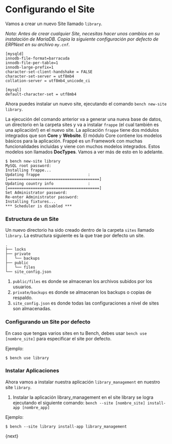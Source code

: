 <!-- add-breadcrumbs -->
# Configurando el Site

Vamos a crear un nuevo Site llamado `library`.

*Nota: Antes de crear cualquier Site, necesitas hacer unos cambios en su instalación de MariaDB.*
*Copia la siguiente configuración por defecto de ERPNext en su archivo `my.cnf`.*

    [mysqld]
    innodb-file-format=barracuda
    innodb-file-per-table=1
    innodb-large-prefix=1
    character-set-client-handshake = FALSE
    character-set-server = utf8mb4
    collation-server = utf8mb4_unicode_ci

    [mysql]
    default-character-set = utf8mb4

Ahora puedes instalar un nuevo site, ejecutando el comando `bench new-site library`.

La ejecución del comando anterior va a generar una nueva base de datos, un directorio en la carpeta sites y va a instalar `frappe` (el cual también es una aplicación!) en el nuevo site.
 La aplicación `frappe` tiene dos módulos integrados que son **Core** y **Website**. El módulo Core contiene los modelos básicos para la aplicación. Frappé es un Framework con muchas funcionalidades incluidas y viene con muchos modelos integrados. Estos modelos son llamados **DocTypes**. Vamos a ver más de esto en lo adelante.

	$ bench new-site library
	MySQL root password:
	Installing frappe...
	Updating frappe                     : [========================================]
	Updating country info               : [========================================]
	Set Administrator password:
	Re-enter Administrator password:
	Installing fixtures...
	*** Scheduler is disabled ***

### Estructura de un Site

Un nuevo directorio ha sido creado dentro de la carpeta `sites` llamado `library`. La estructura siguiente es la que trae por defecto un site.

	.
	├── locks
	├── private
	│   └── backups
	├── public
	│   └── files
	└── site_config.json

1. `public/files` es donde se almacenan los archivos subidos por los usuarios.
1. `private/backups` es donde se almacenan los backups o copias de respaldo.
1. `site_config.json` es donde todas las configuraciones a nivel de sites son almacenadas.

### Configurando un Site por defecto

En caso que tengas varios sites en tu Bench, debes usar `bench use [nombre_site]` para especificar el site por defecto.

Ejemplo:

	$ bench use library

### Instalar Aplicaciones

Ahora vamos a instalar nuestra aplicación `library_management` en nuestro site `library`.

1. Instalar la aplicación library_management en el site library se logra ejecutando el siguiente comando: `bench --site [nombre_site] install-app [nombre_app]`

Ejemplo:

	$ bench --site library install-app library_management

{next}
